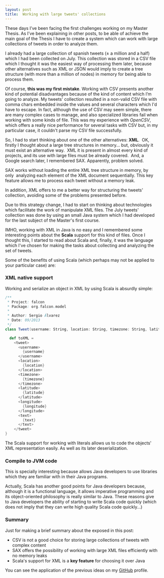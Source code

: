 ```yaml
---
layout: post
title:  Working with large tweets' collections
---
```


These days I’ve been facing the first challenges working on my Master Thesis. As I’ve been explaining in other posts, to be able of achieve the main goal of the Thesis I have to create a system which can work with large collections of tweets in order to analyze them.

I already had a large collection of spanish tweets (± a million and a half) which I had been collected on July. This collection was stored in a CSV file which I thought it was the easiest way of processing them later, because other alternatives such as XML or JSON would imply to create a tree structure (with more than a million of nodes) in memory for being able to process them.

Of course, **this was my first mistake**. Working with CSV presents another kind of potential disadvantages because of the kind of content which I’m going to analyze. My tweets' collection resulted in a non-valid CSV file with comma chars embedded inside the values and several characters which I'd have to escape. In fact, although the use of CSV may seem simple, there are many complex cases to manage, and also specialized libraries fail when working with some kinds of file. This was my experience with *OpenCSV*, which offers a really nice performance for several tasks with CSV but, in my particular case, it couldn't parse my CSV file successfully.

So, I had to start thinking about one of the other alternatives: **XML**.  OK, firstly I thought about a large tree structures in memory... but, obviously it must exist an alternative way.  XML it is present in almost every kind of projects, and its use with large files must be already covered.  And, a Google search later, I remembered SAX. Apparently, problem solved.

SAX works without loading the entire XML tree structure in memory, by only  analyzing each element of the XML document sequentially. This key feature allows me to process each tweet without a memory leak.

In addition, XML offers to me a better way for structuring the tweets' collection, avoiding some of the problems presented before.

Due to this strategy change, I had to start on thinking about technologies which facilitate the work of manipulate XML files. The July tweets' collection was done by using an small Java system which I had developed for the last subject of the Master's first course.

IMHO, working with XML in Java is no easy and I remembered some interesting points about the **Scala** support for this kind of files. Once I thought this, I started to read about Scala and, finally, it was the language which I've chosen for making the tasks about collecting and analyzing the set of tweets.

Some of the benefits of using Scala (which perhaps may not be applied to your particular case) are:

### XML native support
Working and serialize an object in XML by using Scala is absurdly simple:

````scala
/**
 * Project: falcon
 * Package: org.falcon.model
 *
 * Author: Sergio Álvarez
 * Date: 09/2013
 */
class Tweet(username: String, location: String, timezone: String, latitude: String, longitude: String, text: String) {

  def toXML =
    <tweet>
      <username>
        {username}
      </username>
      <location>
        {location}
      </location>
      <timezone>
        {timezone}
      </timezone>
      <latitude>
        {latitude}
      </latitude>
      <longitude>
        {longitude}
      </longitude>
      <text>
        {text}
      </text>
    </tweet>
}
````

The Scala support for working with literals allows us to code the objects' XML representation easily. As well as its later deserialization.

### Compile to JVM code
This is specially interesting because allows Java developers to use libraries which they are familiar with in their Java programs.

Actually, Scala has another good points for Java developers because, although it is a functional language, it allows imperative programming and its object-oriented philosophy is really similar to Java. These reasons give to Java developers the ability of starting to write Scala code quickly (which does not imply that they can write high quality Scala code quickly...)

### Summary
Just for making a brief summary about the exposed in this post:

* CSV is not a good choice for storing large collections of tweets with complex content
* SAX offers the possibility of working with large XML files efficiently with no memory leaks
* Scala's support for XML is a **key feature** for choosing it over Java

You can see the application of the previous ideas on my [GitHub](https://github.com/sergio-alvarez) profile.
